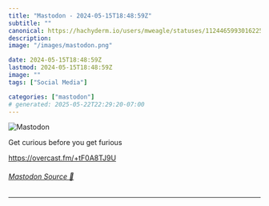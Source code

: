 ```yaml
---
title: "Mastodon - 2024-05-15T18:48:59Z"
subtitle: ""
canonical: https://hachyderm.io/users/mweagle/statuses/112446599301622556
description:
image: "/images/mastodon.png"

date: 2024-05-15T18:48:59Z
lastmod: 2024-05-15T18:48:59Z
image: ""
tags: ["Social Media"]

categories: ["mastodon"]
# generated: 2025-05-22T22:29:20-07:00
---
```

![Mastodon](/images/mastodon.png)

<p>Get curious before you get furious</p><p><a href="https://overcast.fm/+tF0A8TJ9U" target="_blank" rel="nofollow noopener noreferrer" translate="no"><span class="invisible">https://</span><span class="">overcast.fm/+tF0A8TJ9U</span><span class="invisible"></span></a></p>


###### [Mastodon Source 🐘](https://hachyderm.io/@mweagle/112446599301622556)

___
